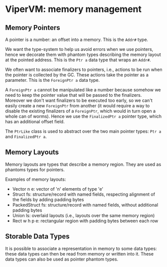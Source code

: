 # ViperVM: memory management

## Memory Pointers

A pointer is a number: an offset into a memory. This is the ```Addr#``` type.

We want the type-system to help us avoid errors when we use pointers, hence we
decorate them with phantom types describing the memory layout at the pointed
address. This is the ```Ptr a``` data type that wraps an ```Addr#```.

We often want to associate finalizers to pointers, i.e., actions to be run when
the pointer is collected by the GC. These actions take the pointer as a
parameter. This is the ```ForeignPtr a``` data type.

A ```ForeignPtr a``` cannot be manipulated like a number because somehow we need
to keep the pointer value that will be passed to the finalizers. Moreover we
don't want finalizers to be executed too early, so we can't easily create a new
```ForeignPtr``` from another (it would require a way to disable the existing
finalizers of a ```ForeignPtr```, which would in turn open a whole can of
worms). Hence we use the ```FinalizedPtr a``` pointer type, which has an
additional offset field.

The ```PtrLike``` class is used to abstract over the two main pointer types:
```Ptr a``` and ```FinalizedPtr a```.

## Memory Layouts

Memory layouts are types that describe a memory region. They are used as
phantoms types for pointers. 

Examples of memory layouts:
* Vector n e: vector of 'n' elements of type 'e'
* Struct fs: structure/record with named fields, respecting alignment of the
  fields by adding padding bytes
* PackedStruct fs: structure/record with named fields, without additional
  padding bytes
* Union ls: overlaid layouts (i.e., layouts over the same memory region)
* Rect w h p e: rectangular region with padding bytes between each row

## Storable Data Types

It is possible to associate a representation in memory to some data types: these
data types can then be read from memory or written into it. These data types can
also be used as pointer phantom types.


